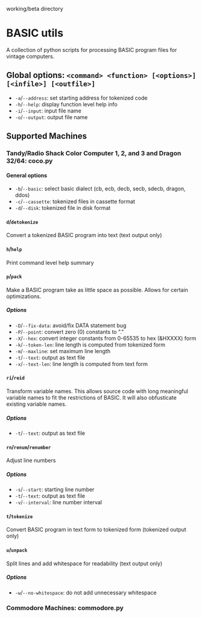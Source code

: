 working/beta directory
# BASIC utils
A collection of python scripts for processing BASIC program files for
vintage computers.
## Global options: `<command> <function> [<options>] [<infile>] [<outfile>]`  
* `-a`/`--address`: set starting address for tokenized code
* `-h`/`--help`: display function level help info
* `-i`/`--input`: input file name
* `-o`/`--output`: output file name
## Supported Machines
### Tandy/Radio Shack Color Computer 1, 2, and 3 and Dragon 32/64: coco.py
#### General options
* `-b`/`--basic`: select basic dialect (cb, ecb, decb, secb, sdecb, dragon, ddos)
* `-c`/`--cassette`: tokenized files in cassette format
* `-d`/`--disk`: tokenized file in disk format
#### `d`/`detokenize`
Convert a tokenized BASIC program into text (text output only)
#### `h`/`help`
Print command level help summary
#### `p`/`pack`
Make a BASIC program take as little space as possible. Allows for certain optimizations.
##### Options
* `-D`/`--fix-data`: avoid/fix DATA statement bug
* `-P`/`--point`: convert zero (0) constants to "."
* `-X`/`--hex`: convert integer constants from 0-65535 to hex (&HXXXX) form
* `-k`/`--token-len`: line length is computed from tokenized form
* `-m`/`--maxline`: set maximum line length
* `-t`/`--text`: output as text file
* `-x`/`--text-len`: line length is computed from text form        
#### `ri`/`reid`
Transform variable names. This allows source code with long
meaningful variable names to fit the restrictions of BASIC. It
will also obfusticate existing variable names.
##### Options
* `-t`/`--text`: output as text file
#### `rn`/`renum`/`renumber`
Adjust line numbers
##### Options
* `-s`/`--start`: starting line number
* `-t`/`--text`: output as text file
* `-v`/`--interval`: line number interval
#### `t`/`tokenize`
Convert BASIC program in text form to tokenized form (tokenized output only)
#### `u`/`unpack`
Split lines and add whitespace for readability (text output only)
##### Options
* `-w`/`--no-whitespace`: do not add unnecessary whitespace
### Commodore Machines: commodore.py
